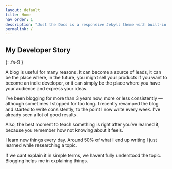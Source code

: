 ```yaml
---
layout: default
title: Home
nav_order: 1
description: "Just the Docs is a responsive Jekyll theme with built-in search that is easily customizable and hosted on GitHub Pages."
permalink: /
---
```


## My Developer Story
{: .fs-9 }

A blog is useful for many reasons. It can become a source of leads, it can be the place where, in the future, you might sell your products if you want to become an indie developer, or it can simply be the place where you have your audience and express your ideas.

I’ve been blogging for more than 3 years now, more or less consistently — although sometimes I stopped for too long. I recently revamped the blog and started to write consistently, to the point I now write every week. I’ve already seen a lot of good results.

Also, the best moment to teach something is right after you’ve learned it, because you remember how not knowing about it feels.

I learn new things every day. Around 50% of what I end up writing I just learned while researching a topic.

If we cant explain it in simple terms, we havent fully understood the topic. Blogging helps me in explaining things.
